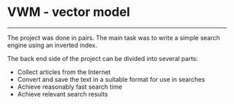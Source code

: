 # VWM - vector model 
----------------------------------------
The project was done in pairs. The main task was to write a simple search engine using an inverted index.

The back end side of the project can be divided into several parts:
* Collect articles from the Internet
* Convert and save the text in a suitable format for use in searches
* Achieve reasonably fast search time
* Achieve relevant search results
